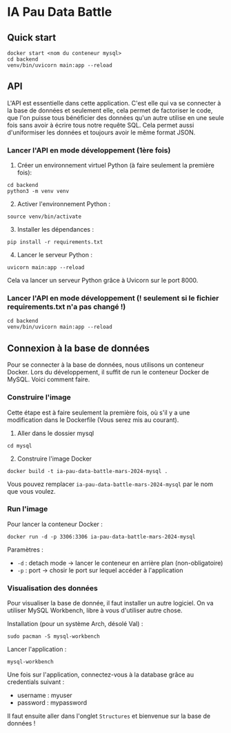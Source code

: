 # IA Pau Data Battle

## Quick start
```
docker start <nom du conteneur mysql>
cd backend
venv/bin/uvicorn main:app --reload
```

## API

L'API est essentielle dans cette application. C'est elle qui va se connecter à la base de données et seulement elle, cela permet de factoriser le code, que l'on puisse tous bénéficier des données qu'un autre utilise en une seule fois sans avoir à écrire tous notre requête SQL. Cela permet aussi d'uniformiser les données et toujours avoir le même format JSON.

### Lancer l'API en mode développement (1ère fois)

1. Créer un environnement virtuel Python (à faire seulement la première fois):

```shell
cd backend
python3 -m venv venv 
```

2. Activer l'environnement Python :
```shell
source venv/bin/activate
```

3. Installer les dépendances :
```shell
pip install -r requirements.txt
```

4. Lancer le serveur Python :
```shell
uvicorn main:app --reload
```

Cela va lancer un serveur Python grâce à Uvicorn sur le port 8000.

### Lancer l'API en mode développement (! seulement si le fichier requirements.txt n'a pas changé !)

```shell
cd backend
venv/bin/uvicorn main:app --reload
```

## Connexion à la base de données

Pour se connecter à la base de données, nous utilisons un conteneur Docker. Lors du développement, il suffit de run le conteneur Docker de MySQL. Voici comment faire.

### Construire l'image

Cette étape est à faire seulement la première fois, où s'il y a une modification dans le Dockerfile (Vous serez mis au courant).

1. Aller dans le dossier mysql
```shell
cd mysql
```

2. Construire l'image Docker
```shell
docker build -t ia-pau-data-battle-mars-2024-mysql .
```

Vous pouvez remplacer `ia-pau-data-battle-mars-2024-mysql` par le nom que vous voulez.

### Run l'image

Pour lancer la conteneur Docker :
```shell
docker run -d -p 3306:3306 ia-pau-data-battle-mars-2024-mysql
```

Paramètres :
- `-d` : detach mode -> lancer le conteneur en arrière plan (non-obligatoire)
- `-p` : port -> chosir le port sur lequel accéder à l'application

### Visualisation des données

Pour visualiser la base de donnée, il faut installer un autre logiciel. On va utiliser MySQL Workbench, libre à vous d'utiliser autre chose.

Installation (pour un système Arch, désolé Val) :
```shell
sudo pacman -S mysql-workbench 
```

Lancer l'application :
```shell
mysql-workbench
```

Une fois sur l'application, connectez-vous à la database grâce au credentials suivant :
- username : myuser
- password : mypassword

Il faut ensuite aller dans l'onglet `Structures` et bienvenue sur la base de données !

